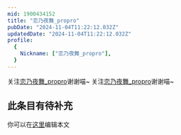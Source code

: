 ```yaml
---
mid: 1900434152
title: "恋乃夜舞_propro"
pubDate: "2024-11-04T11:22:12.032Z"
updatedDate: "2024-11-04T11:22:12.032Z"
profile:
  {
    Nickname: ["恋乃夜舞_propro"],
  }
---
```


关注[恋乃夜舞_propro](https://space.bilibili.com/1900434152)谢谢喵~ 关注[恋乃夜舞_propro](https://space.bilibili.com/1900434152)谢谢喵~

## 此条目有待补充
你可以在[这里](https://github.com/Yuhanawa/VTuber.ICU-Content/edit/master/v/恋乃夜舞_propro/index.md)编辑本文
